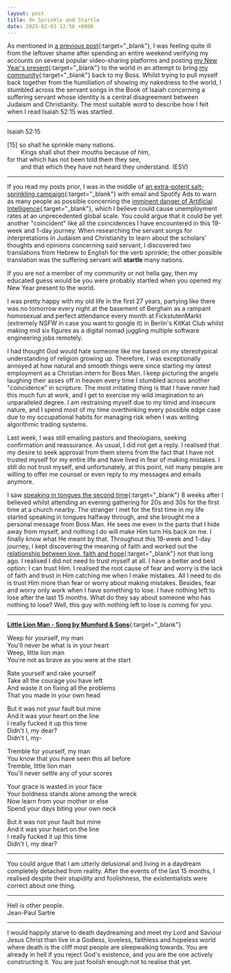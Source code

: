 ```yaml
---
layout: post
title: On Sprinkle and Startle
date: 2025-02-03 12:58 +0000
---
```


As mentioned in [a previous post](../on-mistake/){:target="_blank"}, I was feeling quite ill from the leftover shame after spending an entire weekend verifying my accounts on several popular video-sharing platforms and posting [my New Year's present](../on-sacrifice/){:target="_blank"} to the world in an attempt to bring [my community](../on-my-community/){:target="_blank"} back to my Boss. Whilst trying to pull myself back together from the humiliation of showing my nakedness to the world, I stumbled across the servant songs in the Book of Isaiah concerning a suffering servant whose identity is a central disagreement between Judaism and Christianity. The most suitable word to describe how I felt when I read Isaiah 52:15 was startled.

---

Isaiah 52:15

[15] so shall he sprinkle many nations.<br>
&nbsp;&nbsp;&nbsp;&nbsp;&nbsp;&nbsp;&nbsp;&nbsp;Kings shall shut their mouths because of him,<br>
for that which has not been told them they see,<br>
&nbsp;&nbsp;&nbsp;&nbsp;&nbsp;&nbsp;&nbsp;&nbsp;and that which they have not heard they understand. (ESV)<br>

---

If you read my posts prior, I was in the middle of [an extra-potent salt-sprinkling campaign](../on-cloudflare/){:target="_blank"} with email and Spotify Ads to warn as many people as possible concerning the [imminent danger of Artificial Intelligence](https://letter.hesaid.love/){:target="_blank"}, which I believe could cause unemployment rates at an unprecedented global scale. You could argue that it could be yet another "coincident" like all the coincidences I have encountered in this 19-week and 1-day journey. When researching the servant songs for interpretations in Judaism and Christianity to learn about the scholars' thoughts and opinions concerning said servant, I discovered two translations from Hebrew to English for the verb sprinkle; the other possible translation was the suffering servant will **startle** many nations.

If you are not a member of my community or not hella gay, then my educated guess would be you were probably startled when you opened my New Year present to the world.

I was pretty happy with my old life in the first 27 years, partying like there was no tomorrow every night at the basement of Berghain as a rampant homosexual and perfect attendance every month at FickstutenMarkt (extremely NSFW in case you want to google it) in Berlin's KitKat Club whilst making mid six figures as a digital nomad juggling multiple software engineering jobs remotely.

I had thought God would hate someone like me based on my stereotypical understanding of religion growing up. Therefore, I was exceptionally annoyed at how natural and smooth things were since starting my latest employment as a Christian intern for Boss Man. I keep picturing the angels laughing their asses off in heaven every time I stumbled across another "coincidence" in scripture. The most irritating thing is that I have never had this much fun at work, and I get to exercise my wild imagination to an unparalleled degree. I am restraining myself due to my timid and insecure nature, and I spend most of my time overthinking every possible edge case due to my occupational habits for managing risk when I was writing algorithmic trading systems.

Last week, I was still emailing pastors and theologians, seeking confirmation and reassurance. As usual, I did not get a reply. I realised that my desire to seek approval from them stems from the fact that I have not trusted myself for my entire life and have lived in fear of making mistakes. I still do not trust myself, and unfortunately, at this point, not many people are willing to offer me counsel or even reply to my messages and emails anymore.

I saw [speaking in tongues the second time](../on-speaking-tongues/){:target="_blank"} 8 weeks after I believed whilst attending an evening gathering for 20s and 30s for the first time at a church nearby. The stranger I met for the first time in my life started speaking in tongues halfway through, and she brought me a personal message from Boss Man. He sees me even in the parts that I hide away from myself, and nothing I do will make Him turn His back on me. I finally know what He meant by that. Throughout this 19-week and 1-day journey, I kept discovering the meaning of faith and worked out the [relationship between love, faith and hope](../on-love-faith-hope/){:target="_blank"} not that long ago. I realised I did not need to trust myself at all. I have a better and best option: I can trust Him. I realised the root cause of fear and worry is the lack of faith and trust in Him catching me when I make mistakes. All I need to do is trust Him more than fear or worry about making mistakes. Besides, fear and worry only work when I have something to lose. I have nothing left to lose after the last 15 months. What do they say about someone who has nothing to lose? Well, this guy with nothing left to lose is coming for you.

---

[**Little Lion Man - Song by Mumford & Sons**](https://www.youtube.com/watch?v=Xd8tOAJMA8Q){:target="_blank"}

Weep for yourself, my man<br>
You'll never be what is in your heart<br>
Weep, little lion man<br>
You're not as brave as you were at the start<br>

Rate yourself and rake yourself<br>
Take all the courage you have left<br>
And waste it on fixing all the problems<br>
That you made in your own head<br>

But it was not your fault but mine<br>
And it was your heart on the line<br>
I really fucked it up this time<br>
Didn't I, my dear?<br>
Didn't I, my-<br>

Tremble for yourself, my man<br>
You know that you have seen this all before<br>
Tremble, little lion man<br>
You'll never settle any of your scores<br>

Your grace is wasted in your face<br>
Your boldness stands alone among the wreck<br>
Now learn from your mother or else<br>
Spend your days biting your own neck<br>

But it was not your fault but mine<br>
And it was your heart on the line<br>
I really fucked it up this time<br>
Didn't I, my dear?<br>

---

You could argue that I am utterly delusional and living in a daydream completely detached from reality. After the events of the last 15 months, I realised despite their stupidity and foolishness, the existentialists were correct about one thing.

---

Hell is other people.<br>
Jean-Paul Sartre

---

I would happily starve to death daydreaming and meet my Lord and Saviour Jesus Christ than live in a Godless, loveless, faithless and hopeless world where death is the cliff most people are sleepwalking towards. You are already in hell if you reject God's existence, and you are the one actively constructing it. You are just foolish enough not to realise that yet.
